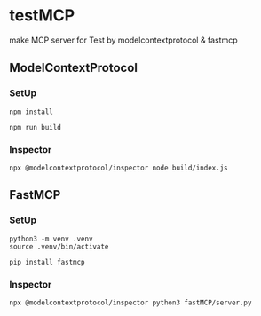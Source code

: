 # testMCP
make MCP server for Test by modelcontextprotocol & fastmcp

## ModelContextProtocol
### SetUp
```
npm install

npm run build
```

### Inspector
```
npx @modelcontextprotocol/inspector node build/index.js
```

## FastMCP
### SetUp
```
python3 -m venv .venv
source .venv/bin/activate

pip install fastmcp
```
### Inspector
```
npx @modelcontextprotocol/inspector python3 fastMCP/server.py
```